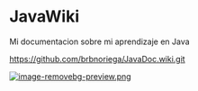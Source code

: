 # JavaWiki
Mi documentacion sobre mi aprendizaje en Java 

https://github.com/brbnoriega/JavaDoc.wiki.git

[![image-removebg-preview.png](https://i.postimg.cc/kBR4CRQY/image-removebg-preview-1.png)](https://postimg.cc/4nBtychJ)


